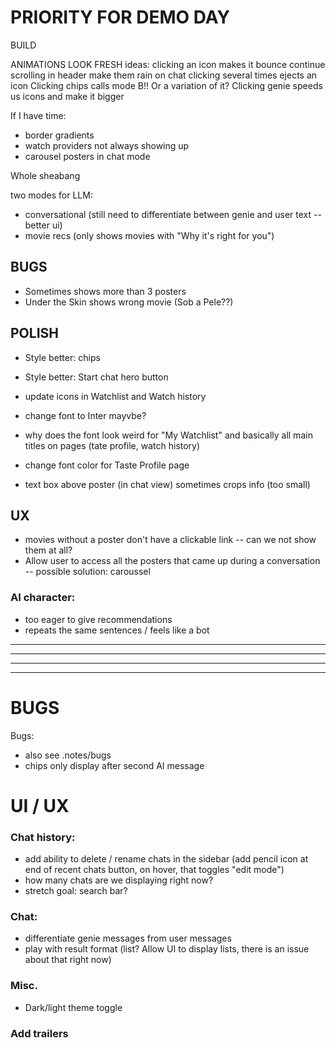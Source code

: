 # PRIORITY FOR DEMO DAY

BUILD

ANIMATIONS LOOK FRESH
ideas: clicking an icon makes it bounce
continue scrolling in header
make them rain on chat
clicking several times ejects an icon
Clicking chips calls mode B!! Or a variation of it?
Clicking genie speeds us icons and make it bigger  


If I have time:
- border gradients
- watch providers not always showing up
- carousel posters in chat mode


Whole sheabang 

two modes for LLM:
- conversational (still need to differentiate between genie and user text -- better ui)
- movie recs (only shows movies with "Why it's right for you")

## BUGS
- Sometimes shows more than 3 posters
- Under the Skin shows wrong movie (Sob a Pele??)

## POLISH
- Style better: chips
- Style better: Start chat hero button 

- update icons in Watchlist and Watch history
- change font to Inter mayvbe?
- why does the font look weird for "My Watchlist" and basically all main titles on pages (tate profile, watch history)
- change font color for Taste Profile page

- text box above poster (in chat view) sometimes crops info (too small)

## UX
- movies without a poster don't have a clickable link -- can we not show them at all?
- Allow user to access all the posters that came up during a conversation -- possible solution: caroussel

### AI character:
- too eager to give recommendations
- repeats the same sentences / feels like a bot

____________________________
____________________________
____________________________
____________________________

# BUGS

Bugs:
- also see .notes/bugs
- chips only display after second AI message

# UI / UX


### Chat history:
- add ability to delete / rename chats in the sidebar (add pencil icon at end of recent chats button, on hover, that toggles "edit mode")
- how many chats are we displaying right now?
- stretch goal: search bar?
 
### Chat:
- differentiate genie messages from user messages
- play with result format (list? Allow UI to display lists, there is an issue about that right now)

### Misc.
- Dark/light theme toggle

### Add trailers
